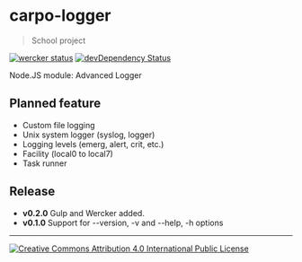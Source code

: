 carpo-logger
============
> School project

[![wercker status](https://app.wercker.com/status/634866230fc176768624a0f3c656f435/m "wercker status")](https://app.wercker.com/project/bykey/634866230fc176768624a0f3c656f435)
[![devDependency Status](https://david-dm.org/markoham/carpo-logger/dev-status.svg)](https://david-dm.org/markoham/carpo-logger#info=devDependencies)

Node.JS module: Advanced Logger

Planned feature
---------------
* Custom file logging
* Unix system logger (syslog, logger)
* Logging levels (emerg, alert, crit, etc.)
* Facility (local0 to local7)
* Task runner

Release
-------
* **v0.2.0** Gulp and Wercker added.
* **v0.1.0** Support for --version, -v and --help, -h options

- - -

[![Creative Commons Attribution 4.0 International Public License](https://i.creativecommons.org/l/by/4.0/88x31.png "Creative Commons Attribution 4.0 International Public License")](http://creativecommons.org/licenses/by/4.0/)
